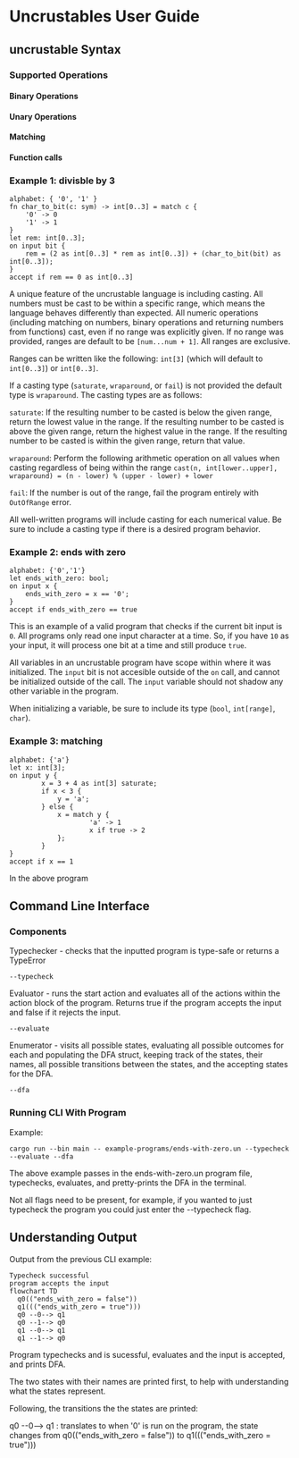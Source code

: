 # Uncrustables User Guide

## uncrustable Syntax

### Supported Operations

#### Binary Operations

#### Unary Operations

#### Matching

#### Function calls

### Example 1: divisble by 3

```
alphabet: { '0', '1' }
fn char_to_bit(c: sym) -> int[0..3] = match c {
    '0' -> 0
    '1' -> 1
}
let rem: int[0..3];
on input bit {
    rem = (2 as int[0..3] * rem as int[0..3]) + (char_to_bit(bit) as int[0..3]);
}
accept if rem == 0 as int[0..3]
```
A unique feature of the uncrustable language is including casting. All numbers must be cast to be within a specific range, which means the language behaves differently than expected. All numeric operations (including matching on numbers, binary operations and returning numbers from functions) cast, even if no range was explicitly given. If no range was provided, ranges are default to be ```[num...num + 1]```. All ranges are exclusive.

Ranges can be written like the following: ```int[3]``` (which will default to ```int[0..3]```) or ```int[0..3]```.

If a casting type (```saturate```, ```wraparound```, or ```fail```) is not provided the default type is ```wraparound```. The casting types are as follows:

```saturate```: If the resulting number to be casted is below the given range, return the lowest value in the range. If the resulting number to be casted is above the given range, return the highest value in the range. If the resulting number to be casted is within the given range, return that value.

```wraparound```: Perform the following arithmetic operation on all values when casting regardless of being within the range
```cast(n, int[lower..upper], wraparound) = (n - lower) % (upper - lower) + lower```

```fail```: If the number is out of the range, fail the program entirely with ```OutOfRange``` error.

All well-written programs will include casting for each numerical value. Be sure to include a casting type if there is a desired program behavior.

### Example 2: ends with zero

```
alphabet: {'0','1'}
let ends_with_zero: bool;
on input x {
    ends_with_zero = x == '0';
}
accept if ends_with_zero == true
```
This is an example of a valid program that checks if the current bit input is ```0```. All programs only read one input character at a time. So, if you have ```10``` as your input, it will process one bit at a time and still produce ```true```.

All variables in an uncrustable program have scope within where it was initialized. The ```input``` bit is not accesible outside of the ```on``` call, and cannot be initialized outside of the call. The ```input``` variable should not shadow any other variable in the program.

When initializing a variable, be sure to include its type (```bool```, ```int[range]```, ```char```).

### Example 3: matching

```
alphabet: {'a'}
let x: int[3];
on input y {
        x = 3 + 4 as int[3] saturate;
        if x < 3 {
            y = 'a';
        } else {
            x = match y {
                    'a' -> 1
                    x if true -> 2
            };
        }
}
accept if x == 1
```
In the above program


## Command Line Interface

### Components

Typechecker -  checks that the inputted program is type-safe or returns a TypeError
```
--typecheck
```
Evaluator -  runs the start action and evaluates all of the actions within the action 
block of the program. Returns true if the program accepts the input and false if it 
rejects the input.
```
--evaluate
```
Enumerator - visits all possible states, evaluating all possible outcomes for each 
and populating the DFA struct, keeping track of the states, their names, all possible 
transitions between the states, and the accepting states for the DFA.
```
--dfa
```

### Running CLI With Program

Example:
```
cargo run --bin main -- example-programs/ends-with-zero.un --typecheck --evaluate --dfa
```
The above example passes in the ends-with-zero.un program file, typechecks, evaluates,
and pretty-prints the DFA in the terminal.

Not all flags need to be present, for example, if you wanted to just typecheck the 
program you could just enter the --typecheck flag.

## Understanding Output

Output from the previous CLI example:
```
Typecheck successful
program accepts the input
flowchart TD
  q0(("ends_with_zero = false"))
  q1((("ends_with_zero = true")))
  q0 --0--> q1
  q0 --1--> q0
  q1 --0--> q1
  q1 --1--> q0
```
Program typechecks and is sucessful, evaluates and the input is accepted, and prints DFA.

The two states with their names are printed first, to help with understanding what the 
states represent.

Following, the transitions the the states are printed:

q0 --0--> q1 : translates to when '0' is run on the program, the state changes from q0(("ends_with_zero = false")) to q1((("ends_with_zero = true")))






